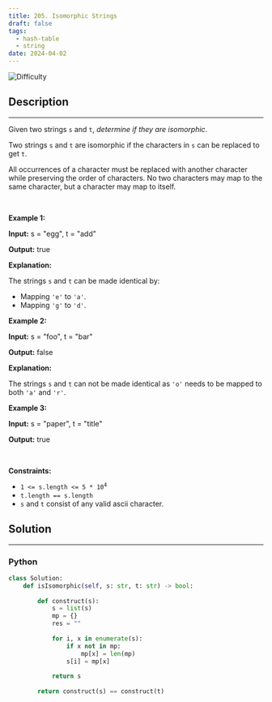 ```yaml
---
title: 205. Isomorphic Strings
draft: false
tags: 
  - hash-table
  - string
date: 2024-04-02
---
```


![Difficulty](https://img.shields.io/badge/Difficulty-Easy-blue.svg)

## Description

---
<p>Given two strings <code>s</code> and <code>t</code>, <em>determine if they are isomorphic</em>.</p>

<p>Two strings <code>s</code> and <code>t</code> are isomorphic if the characters in <code>s</code> can be replaced to get <code>t</code>.</p>

<p>All occurrences of a character must be replaced with another character while preserving the order of characters. No two characters may map to the same character, but a character may map to itself.</p>

<p>&nbsp;</p>
<p><strong class="example">Example 1:</strong></p>

<div class="example-block">
<p><strong>Input:</strong> <span class="example-io">s = &quot;egg&quot;, t = &quot;add&quot;</span></p>

<p><strong>Output:</strong> <span class="example-io">true</span></p>

<p><strong>Explanation:</strong></p>

<p>The strings <code>s</code> and <code>t</code> can be made identical by:</p>

<ul>
	<li>Mapping <code>&#39;e&#39;</code> to <code>&#39;a&#39;</code>.</li>
	<li>Mapping <code>&#39;g&#39;</code> to <code>&#39;d&#39;</code>.</li>
</ul>
</div>

<p><strong class="example">Example 2:</strong></p>

<div class="example-block">
<p><strong>Input:</strong> <span class="example-io">s = &quot;foo&quot;, t = &quot;bar&quot;</span></p>

<p><strong>Output:</strong> <span class="example-io">false</span></p>

<p><strong>Explanation:</strong></p>

<p>The strings <code>s</code> and <code>t</code> can not be made identical as <code>&#39;o&#39;</code> needs to be mapped to both <code>&#39;a&#39;</code> and <code>&#39;r&#39;</code>.</p>
</div>

<p><strong class="example">Example 3:</strong></p>

<div class="example-block">
<p><strong>Input:</strong> <span class="example-io">s = &quot;paper&quot;, t = &quot;title&quot;</span></p>

<p><strong>Output:</strong> <span class="example-io">true</span></p>
</div>

<p>&nbsp;</p>
<p><strong>Constraints:</strong></p>

<ul>
	<li><code>1 &lt;= s.length &lt;= 5 * 10<sup>4</sup></code></li>
	<li><code>t.length == s.length</code></li>
	<li><code>s</code> and <code>t</code> consist of any valid ascii character.</li>
</ul>


## Solution

---
### Python
``` py title='isomorphic-strings'
class Solution:
    def isIsomorphic(self, s: str, t: str) -> bool:
        
        def construct(s):
            s = list(s)
            mp = {}
            res = ""
            
            for i, x in enumerate(s):
                if x not in mp:
                    mp[x] = len(mp)
                s[i] = mp[x]
                
            return s
        
        return construct(s) == construct(t)
            

```

